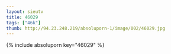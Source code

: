 ```yaml
--- 
layout: sieutv
title: 46029
tags: ["46k"]
thumb: http://94.23.248.219/absoluporn-1/image/002/46029.jpg
---
```

{% include absoluporn key="46029" %} 
